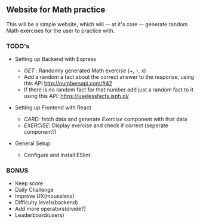 ## Website for Math practice

This will be a simple website, which will -- at it's core -- generate random Math exercises for the user to 
practice with.

### TODO's
- Setting up Backend with Express
  - *GET* : Randomly generated Math exercise (+,  -,  x) 
  - Add a random a fact about the correct answer to the response, using this API http://numbersapi.com/#42 
  - If there is no random fact for that number add just a random fact to it using this API: https://uselessfacts.jsph.pl/ 

- Setting up Frontend with React
  - *CARD*: fetch data and generate *Exercise* component with that data
  - *EXERCISE*: Display exercise and check if correct (seperate component?)

- General Setup
  - Configure and install ESlint


### BONUS
- Keep score
- Daily Challenge
- Improve UX(mouseless)
- Difficulty levels(backend)
- Add more operators(divide?)
- Leaderboard(users)


